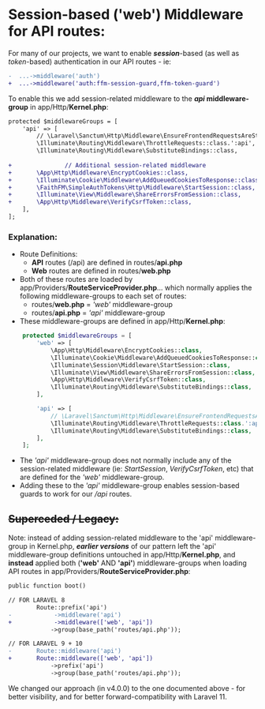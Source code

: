 # Session-based ('web') Middleware for API routes:

For many of our projects, we want to enable ***session***-based (as well as *token*-based) authentication in our API routes - ie:

```diff
-  ...->middleware('auth')
+  ...->middleware('auth:ffm-session-guard,ffm-token-guard')
```



To enable this we add session-related middleware to the ***api* middleware-group** in app/Http/**Kernel.php**:

```diff
protected $middlewareGroups = [
    'api' => [
        // \Laravel\Sanctum\Http\Middleware\EnsureFrontendRequestsAreStateful::class,
        \Illuminate\Routing\Middleware\ThrottleRequests::class.':api',
        \Illuminate\Routing\Middleware\SubstituteBindings::class,
        
+				// Additional session-related middleware
+       \App\Http\Middleware\EncryptCookies::class,
+       \Illuminate\Cookie\Middleware\AddQueuedCookiesToResponse::class,
+       \FaithFM\SimpleAuthTokens\Http\Middleware\StartSession::class,
+       \Illuminate\View\Middleware\ShareErrorsFromSession::class,
+       \App\Http\Middleware\VerifyCsrfToken::class,
    ],
];
```



### Explanation:

* Route Definitions:
  * **API** routes (/api) are defined in routes/**api.php** 
  * **Web** routes are defined in routes/**web.php** 
* Both of these routes are loaded by app/Providers/**RouteServiceProvider.php**... which normally applies the following middleware-groups to each set of routes:
  * routes/**web.php** = *'web'* middleware-group
  * routes/**api.php** = *'api'* middleware-group
* These middleware-groups are defined in app/Http/**Kernel.php**:

```php
    protected $middlewareGroups = [
        'web' => [
            \App\Http\Middleware\EncryptCookies::class,
            \Illuminate\Cookie\Middleware\AddQueuedCookiesToResponse::class,
            \Illuminate\Session\Middleware\StartSession::class,
            \Illuminate\View\Middleware\ShareErrorsFromSession::class,
            \App\Http\Middleware\VerifyCsrfToken::class,
            \Illuminate\Routing\Middleware\SubstituteBindings::class,
        ],

        'api' => [
            // \Laravel\Sanctum\Http\Middleware\EnsureFrontendRequestsAreStateful::class,
            \Illuminate\Routing\Middleware\ThrottleRequests::class.':api',
            \Illuminate\Routing\Middleware\SubstituteBindings::class,
        ],
    ];
```

* The *'api'* middleware-group does not normally include any of the session-related middleware (ie: *StartSession*, *VerifyCsrfToken*, etc) that are defined for the *'web'* middleware-group.
* Adding these to the *'api'* middleware-group enables session-based guards to work for our */api* routes.



## ~~Superceded / Legacy:~~

Note: instead of adding session-related middleware to the 'api' middleware-group in Kernel.php, ***earlier versions*** of our pattern left the 'api' middleware-group definitions untouched in app/Http/**Kernel.php**, and **instead** applied both (**'web'** AND **'api'**) middleware-groups when loading API routes in app/Providers/**RouteServiceProvider.php**:

```diff
public function boot()

// FOR LARAVEL 8
        Route::prefix('api')
-            ->middleware('api')
+            ->middleware(['web', 'api'])
            ->group(base_path('routes/api.php'));

// FOR LARAVEL 9 + 10
-       Route::middleware('api')
+       Route::middleware(['web', 'api'])
            ->prefix('api')
            ->group(base_path('routes/api.php'));
```

We changed our approach (in v4.0.0) to the one documented above - for better visibility, and for better forward-compatibility with Laravel 11.


